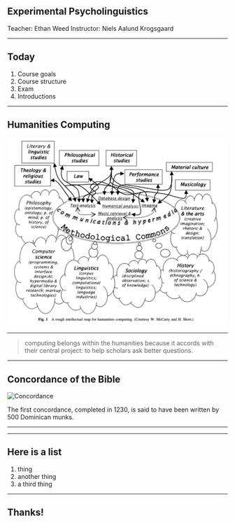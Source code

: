 
## Experimental Psycholinguistics

Teacher: Ethan Weed
Instructor: Niels Aalund Krogsgaard

---

## Today

1. Course goals
2. Course structure
3. Exam
4. Introductions

---

## Humanities Computing

![HumanitiesComputingModel](Images/HumanitiesComputingModel.png)

---

> computing belongs within the humanities because it accords  with their central project: to help scholars ask better questions.

---
## Concordance of the Bible

![Concordance](https://upload.wikimedia.org/wikipedia/commons/7/77/Excerpt_from_%22A_complete_concordance_to_the_Holy_Scriptures%22_by_Alexander_Cruden.png)

The first concordance, completed in 1230, is said to have been written by 500 Dominican munks.

---


---
## Here is a list

1. thing
2. another thing
3. a third thing

---

## Thanks!


